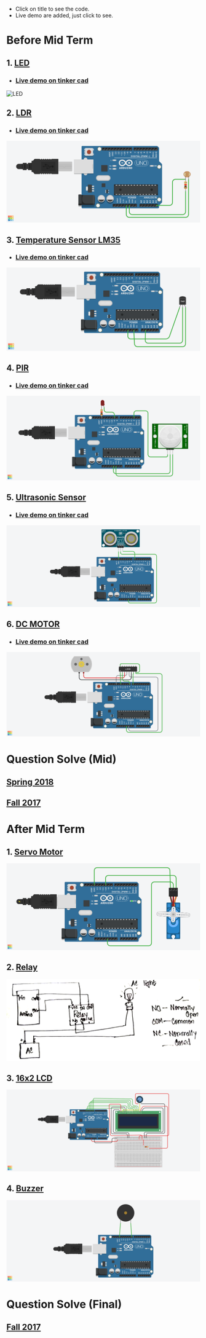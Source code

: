 - Click on title to see the code.
- Live demo are added, just click to see.

# Before Mid Term
## 1. [LED](https://github.com/Sanzidikawsar/Embedded-System-the-complete-syllabus/blob/master/LED/LED.ino)
* ### [Live demo on tinker cad](https://www.tinkercad.com/things/4dr6OWuTNVF)
![LED](https://github.com/Sanzidikawsar/Embedded-System-the-complete-syllabus/blob/master/LED/LED.png "LED")

## 2. [LDR](https://github.com/Sanzidikawsar/Embedded-System-the-complete-syllabus/blob/master/LDR/LDR.ino)
* ### [Live demo on tinker cad](https://www.tinkercad.com/things/9slv4Xavy6K-ldr)
![LDR](https://github.com/Sanzidikawsar/Embedded-System-the-complete-syllabus/blob/master/LDR/LDR.png "LDR")

## 3. [Temperature Sensor LM35](https://github.com/Sanzidikawsar/Embedded-System-the-complete-syllabus/blob/master/Temperature_Sensor_LM35/LM_35.ino)
* ### [Live demo on tinker cad](https://www.tinkercad.com/things/7FsKzQ5oui3)
![LM 35](https://github.com/Sanzidikawsar/Embedded-System-the-complete-syllabus/blob/master/Temperature_Sensor_LM35/LM_35.png "LM 35")

## 4. [PIR](https://github.com/Sanzidikawsar/Embedded-System-the-complete-syllabus/blob/master/PIR/PIR.ino)
* ### [Live demo on tinker cad](https://www.tinkercad.com/things/8Ntsh37D9JU)
![PIR](https://github.com/Sanzidikawsar/Embedded-System-the-complete-syllabus/blob/master/PIR/PIR_alt.png "PIR")

## 5. [Ultrasonic Sensor](https://github.com/Sanzidikawsar/Embedded-System-the-complete-syllabus/blob/master/ultrasonic_sonar/ultrasonic.ino)
* ### [Live demo on tinker cad](https://www.tinkercad.com/things/2LilNCa5VKi)
![Ultrasonic Sensor](https://github.com/Sanzidikawsar/Embedded-System-the-complete-syllabus/blob/master/ultrasonic_sonar/ultrasonic.png "Untrasonic")

## 6. [DC MOTOR](https://github.com/Sanzidikawsar/Embedded-System-the-complete-syllabus/blob/master/Motor_L293D/motor.ino)
* ### [Live demo on tinker cad](https://www.tinkercad.com/things/jJJZScPVqra)
![DC MOTOR](https://github.com/Sanzidikawsar/Embedded-System-the-complete-syllabus/blob/master/Motor_L293D/motor.png "MOTOR")

# Question Solve (Mid)
## [Spring 2018](https://github.com/ShahariarRabby/Arduino-Practice/tree/master/Question_Solve/Spring18)
## [Fall 2017](https://github.com/ShahariarRabby/Arduino-Practice/tree/master/Question_Solve/Fall17)


# After Mid Term
## 1. [Servo Motor](https://github.com/Sanzidikawsar/Embedded-System-the-complete-syllabus/blob/master/Servo/Servo.ino)
![Servo](https://github.com/Sanzidikawsar/Embedded-System-the-complete-syllabus/blob/master/Servo/Servo.png "Servo")

## 2. [Relay](https://github.com/Sanzidikawsar/Embedded-System-the-complete-syllabus/blob/master/Relay/Relay.ino)
![Relay](https://github.com/Sanzidikawsar/Embedded-System-the-complete-syllabus/blob/master/Relay/Relay.png "Relay")

## 3. [16x2 LCD](https://github.com/Sanzidikawsar/Embedded-System-the-complete-syllabus/blob/master/LCD/LCD.ino)
![LCD](https://github.com/Sanzidikawsar/Embedded-System-the-complete-syllabus/blob/master/LCD/LCD.png "LCD")

## 4. [Buzzer](https://github.com/Sanzidikawsar/Embedded-System-the-complete-syllabus/blob/master/Buzzer/Buzzer.ino)
![Buzzer](https://github.com/Sanzidikawsar/Embedded-System-the-complete-syllabus/blob/master/Buzzer/Buzzer.png "Buzzer")


# Question Solve (Final)
## [Fall 2017](https://github.com/Sanzidikawsar/Embedded-System-the-complete-syllabus/tree/master/Question_Solve/Fall17(final))
